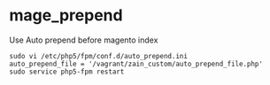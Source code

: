 mage_prepend
============

Use Auto prepend before magento index

```
sudo vi /etc/php5/fpm/conf.d/auto_prepend.ini 
auto_prepend_file = '/vagrant/zain_custom/auto_prepend_file.php'
sudo service php5-fpm restart
```
